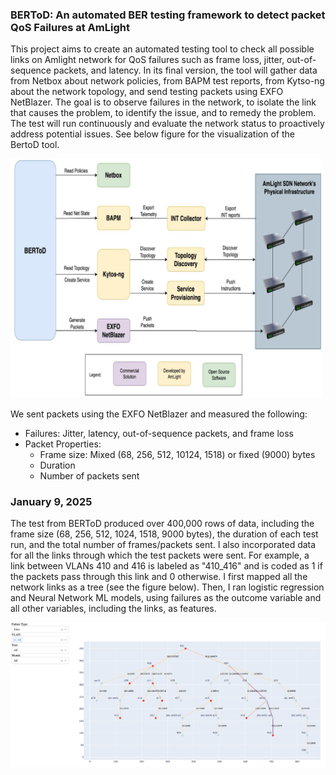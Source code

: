 ### BERToD: An automated BER testing framework to detect packet QoS Failures at AmLight

This project aims to create an automated testing tool to check all possible links on Amlight network for QoS failures such as frame loss, jitter, out-of-sequence packets, and latency. In its final version, the tool will gather data from Netbox about network policies, from BAPM test reports, from Kytso-ng about the network topology, and send testing packets using EXFO NetBlazer. The goal is to observe failures in the network, to isolate the link that causes the problem, to identify the issue, and to remedy the problem. The test will run continuously and evaluate the network status to proactively address potential issues. See below figure for the visualization of the BertoD tool.

<img src="./images/BERToD.png" alt="BERToD - Bit Error Rate Test on Demand" width="500">

We sent packets using the EXFO NetBlazer and measured the following:

- Failures: Jitter, latency, out-of-sequence packets, and frame loss
- Packet Properties:
  - Frame size: Mixed (68, 256, 512, 10124, 1518) or fixed (9000) bytes
  - Duration
  - Number of packets sent

### January 9, 2025

The test from BERToD produced over 400,000 rows of data, including the frame size (68, 256, 512, 1024, 1518, 9000 bytes), the duration of each test run, and the total number of frames/packets sent. I also incorporated data for all the links through which the test packets were sent. For example, a link between VLANs 410 and 416 is labeled as "410_416" and is coded as 1 if the packets pass through this link and 0 otherwise. I first mapped all the network links as a tree (see the figure below). Then, I ran logistic regression and Neural Network ML models, using failures as the outcome variable and all other variables, including the links, as features.

<img src="./images/network_tree.png" alt="Network tree" width="1200">

